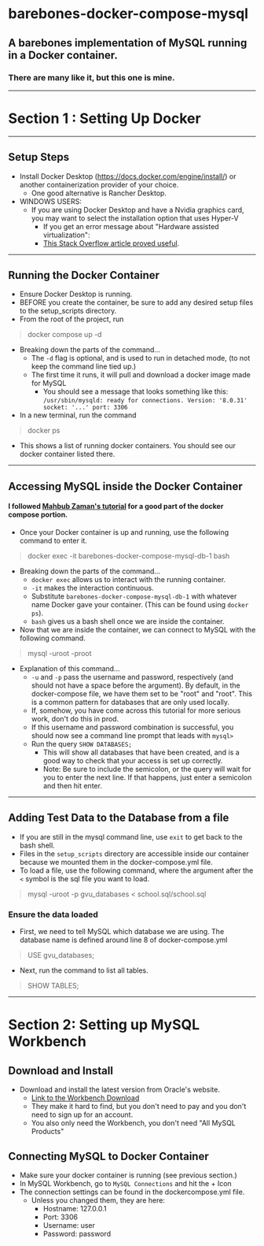 # barebones-docker-compose-mysql
## A barebones implementation of MySQL running in a Docker container.
### There are many like it, but this one is mine.
------
# Section 1 : Setting Up Docker
---
## Setup Steps
- Install Docker Desktop (https://docs.docker.com/engine/install/) or another containerization provider of your choice.
  - One good alternative is Rancher Desktop.
- WINDOWS USERS:
  - If you are using Docker Desktop and have a Nvidia graphics card, you may want to select the installation option that uses Hyper-V
    - If you get an error message about "Hardware assisted virtualization":
    - [This Stack Overflow article proved useful](https://stackoverflow.com/questions/39684974/docker-for-windows-error-hardware-assisted-virtualization-and-data-execution-p). 
---
## Running the Docker Container
- Ensure Docker Desktop is running.
- BEFORE you create the container, be sure to add any desired setup files to the setup_scripts directory.
- From the root of the project, run 
> docker compose up -d
- Breaking down the parts of the command...
  - The `-d` flag is optional, and is used to run in detached mode, (to not keep the command line tied up.)
  - The first time it runs, it will pull and download a docker image made for MySQL
    - You should see a message that looks something like this:
    `/usr/sbin/mysqld: ready for connections. Version: '8.0.31' socket: '...' port: 3306`
- In a new terminal, run the command 
> docker ps
  - This shows a list of running docker containers. You should see our docker container listed there.
---
## Accessing MySQL inside the Docker Container
#### I followed [Mahbub Zaman's tutorial](https://towardsdatascience.com/how-to-run-mysql-using-docker-ed4cebcd90e4) for a good part of the docker compose portion.
- Once your Docker container is up and running, use the following command to enter it.
> docker exec -it barebones-docker-compose-mysql-db-1 bash
- Breaking down the parts of the command...
  - `docker exec` allows us to interact with the running container. 
  - `-it` makes the interaction continuous.
  - Substitute `barebones-docker-compose-mysql-db-1` with whatever name Docker gave your container. (This can be found using `docker ps`).
  - `bash` gives us a bash shell once we are inside the container.
- Now that we are inside the container, we can connect to MySQL with the following command. 
> mysql -uroot -proot
- Explanation of this command...
  - `-u` and `-p` pass the username and password, respectively (and should not have a space before the argument). By 
default, in the docker-compose file, we have them set to be "root" and "root". This is a common pattern for databases 
that are only used locally. 
  - If, somehow, you have come across this tutorial for more serious work, don't do this in prod.
  - If this username and password combination is successful, you should now see a command line prompt that leads with `mysql> `
  - Run the query `SHOW DATABASES;`
    - This will show all databases that have been created, and is a good way to check that your access is set up correctly.
    - Note: Be sure to include the semicolon, or the query will wait for you to enter the next line. If that happens, just enter 
a semicolon and then hit enter.
---
## Adding Test Data to the Database from a file
- If you are still in the mysql command line, use `exit` to get back to the bash shell.
- Files in the `setup_scripts` directory are accessible inside our container because we mounted them in the docker-compose.yml file.
- To load a file, use the following command, where the argument after the `<` symbol is the sql file you want to load.
> mysql -uroot -p gvu_databases < school.sql/school.sql

### Ensure the data loaded
-  First, we need to tell MySQL which database we are using. The database name is defined around line 8 of docker-compose.yml
> USE gvu_databases;
- Next, run the command to list all tables.
> SHOW TABLES;

---

# Section 2: Setting up MySQL Workbench
## Download and Install
- Download and install the latest version from Oracle's website. 
  - [Link to the Workbench Download](https://dev.mysql.com/downloads/workbench/)
  - They make it hard to find, but you don't need to pay and you don't need to sign up for an account.
  - You also only need the Workbench, you don't need "All MySQL Products"

## Connecting MySQL to Docker Container
- Make sure your docker container is running (see previous section.)
- In MySQL Workbench, go to `MySQL Connections` and hit the + Icon
- The connection settings can be found in the dockercompose.yml file.
   - Unless you changed them, they are here:
     - Hostname: 127.0.0.1
     - Port: 3306
     - Username: user
     - Password: password
